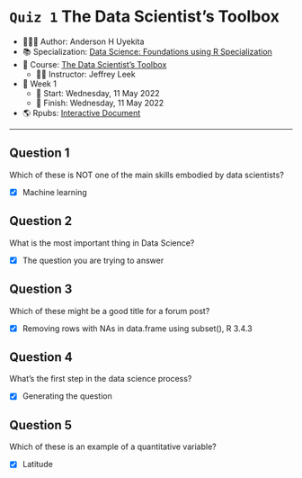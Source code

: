 `Quiz 1` The Data Scientist’s Toolbox
================

-   👨🏻‍💻 Author: Anderson H Uyekita
-   📚 Specialization: <a
    href="https://www.coursera.org/specializations/data-science-foundations-r"
    target="_blank" rel="noopener">Data Science: Foundations using R
    Specialization</a>
-   📖 Course:
    <a href="https://www.coursera.org/learn/data-scientists-tools"
    target="_blank" rel="noopener">The Data Scientist’s Toolbox</a>
    -   🧑‍🏫 Instructor: Jeffrey Leek
-   📆 Week 1
    -   🚦 Start: Wednesday, 11 May 2022
    -   🏁 Finish: Wednesday, 11 May 2022
-   🌎 Rpubs: [Interactive
    Document](https://rpubs.com/AndersonUyekita/quiz-1_the-data-scientist-s-toolbox)

------------------------------------------------------------------------

## Question 1

Which of these is NOT one of the main skills embodied by data
scientists?

-   [x] Machine learning

## Question 2

What is the most important thing in Data Science?

-   [x] The question you are trying to answer

## Question 3

Which of these might be a good title for a forum post?

-   [x] Removing rows with NAs in data.frame using subset(), R 3.4.3

## Question 4

What’s the first step in the data science process?

-   [x] Generating the question

## Question 5

Which of these is an example of a quantitative variable?

-   [x] Latitude

